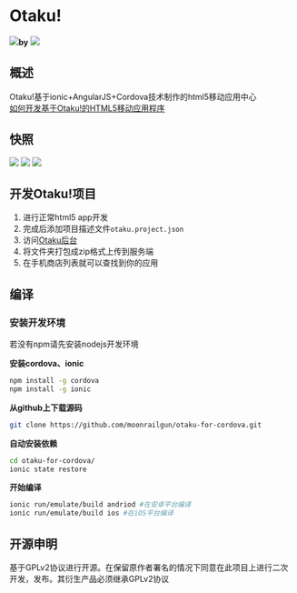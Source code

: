 # Otaku! #

![](./www/img/default_app_icon.png)**by** ![](./www/img/ionic.png)

## 概述 ##
Otaku!基于ionic+AngularJS+Cordova技术制作的html5移动应用中心  
[如何开发基于Otaku!的HTML5移动应用程序](#开发Otaku!项目)

## 快照 ##
![](./doc/1.PNG)
![](./doc/2.PNG)
![](./doc/3.PNG)

## 开发Otaku!项目 ##
1. 进行正常html5 app开发
2. 完成后添加项目描述文件`otaku.project.json`
3. 访问[Otaku后台](http://otaku.moonrailgun.com)
4. 将文件夹打包成zip格式上传到服务端
5. 在手机商店列表就可以查找到你的应用

## 编译 ##
### 安装开发环境 ###
若没有npm请先安装nodejs开发环境

**安装cordova、ionic**
```bash
npm install -g cordova
npm install -g ionic
```

**从github上下载源码**
```bash
git clone https://github.com/moonrailgun/otaku-for-cordova.git
```

**自动安装依赖**
```bash
cd otaku-for-cordova/
ionic state restore
```

**开始编译**
```bash
ionic run/emulate/build andriod #在安卓平台编译
ionic run/emulate/build ios #在iOS平台编译
```

## 开源申明 ##
基于GPLv2协议进行开源。在保留原作者署名的情况下同意在此项目上进行二次开发，发布。其衍生产品必须继承GPLv2协议